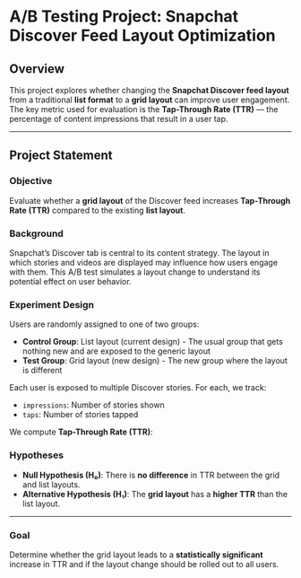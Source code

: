 # A/B Testing Project: Snapchat Discover Feed Layout Optimization

## Overview

This project explores whether changing the **Snapchat Discover feed layout** from a traditional **list format** to a **grid layout** can improve user engagement. The key metric used for evaluation is the **Tap-Through Rate (TTR)** — the percentage of content impressions that result in a user tap.

---

## Project Statement

### Objective  
Evaluate whether a **grid layout** of the Discover feed increases **Tap-Through Rate (TTR)** compared to the existing **list layout**.

### Background  
Snapchat’s Discover tab is central to its content strategy. The layout in which stories and videos are displayed may influence how users engage with them. This A/B test simulates a layout change to understand its potential effect on user behavior.

### Experiment Design  
Users are randomly assigned to one of two groups:

- **Control Group**: List layout (current design) - The usual group that gets nothing new and are exposed to the generic layout
- **Test Group**: Grid layout (new design) - The new group where the layout is different

Each user is exposed to multiple Discover stories. For each, we track:
- `impressions`: Number of stories shown
- `taps`: Number of stories tapped

We compute **Tap-Through Rate (TTR)**:


### Hypotheses

- **Null Hypothesis (H₀)**: There is **no difference** in TTR between the grid and list layouts.
- **Alternative Hypothesis (H₁)**: The **grid layout** has a **higher TTR** than the list layout.

---

### Goal

Determine whether the grid layout leads to a **statistically significant** increase in TTR and if the layout change should be rolled out to all users.
